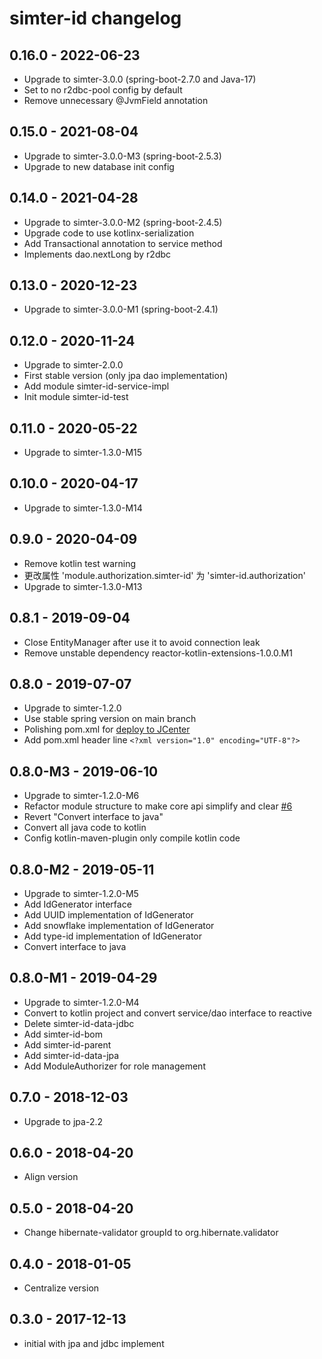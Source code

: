 # simter-id changelog

## 0.16.0 - 2022-06-23

- Upgrade to simter-3.0.0 (spring-boot-2.7.0 and Java-17)
- Set to no r2dbc-pool config by default
- Remove unnecessary @JvmField annotation

## 0.15.0 - 2021-08-04

- Upgrade to simter-3.0.0-M3 (spring-boot-2.5.3)
- Upgrade to new database init config

## 0.14.0 - 2021-04-28

- Upgrade to simter-3.0.0-M2 (spring-boot-2.4.5)
- Upgrade code to use kotlinx-serialization
- Add Transactional annotation to service method
- Implements dao.nextLong by r2dbc

## 0.13.0 - 2020-12-23

- Upgrade to simter-3.0.0-M1 (spring-boot-2.4.1)

## 0.12.0 - 2020-11-24

- Upgrade to simter-2.0.0
- First stable version (only jpa dao implementation)
- Add module simter-id-service-impl
- Init module simter-id-test

## 0.11.0 - 2020-05-22

- Upgrade to simter-1.3.0-M15

## 0.10.0 - 2020-04-17

- Upgrade to simter-1.3.0-M14

## 0.9.0 - 2020-04-09

- Remove kotlin test warning
- 更改属性 'module.authorization.simter-id' 为 'simter-id.authorization'
- Upgrade to simter-1.3.0-M13


## 0.8.1 - 2019-09-04

- Close EntityManager after use it to avoid connection leak
- Remove unstable dependency reactor-kotlin-extensions-1.0.0.M1

## 0.8.0 - 2019-07-07

- Upgrade to simter-1.2.0
- Use stable spring version on main branch
- Polishing pom.xml for [deploy to JCenter](https://jcenter.bintray.com/tech/simter/id)
- Add pom.xml header line `<?xml version="1.0" encoding="UTF-8"?>`

## 0.8.0-M3 - 2019-06-10

- Upgrade to simter-1.2.0-M6
- Refactor module structure to make core api simplify and clear [#6](https://github.com/simter/simter-id/issues/6)
- Revert "Convert interface to java"
- Convert all java code to kotlin
- Config kotlin-maven-plugin only compile kotlin code

## 0.8.0-M2 - 2019-05-11

- Upgrade to simter-1.2.0-M5
- Add IdGenerator interface
- Add UUID implementation of IdGenerator
- Add snowflake implementation of IdGenerator
- Add type-id implementation of IdGenerator
- Convert interface to java

## 0.8.0-M1 - 2019-04-29

- Upgrade to simter-1.2.0-M4
- Convert to kotlin project and convert service/dao interface to reactive
- Delete simter-id-data-jdbc
- Add simter-id-bom
- Add simter-id-parent
- Add simter-id-data-jpa
- Add ModuleAuthorizer for role management

## 0.7.0 - 2018-12-03

- Upgrade to jpa-2.2

## 0.6.0 - 2018-04-20

- Align version

## 0.5.0 - 2018-04-20

- Change hibernate-validator groupId to org.hibernate.validator

## 0.4.0 - 2018-01-05

- Centralize version

## 0.3.0 - 2017-12-13

- initial with jpa and jdbc implement